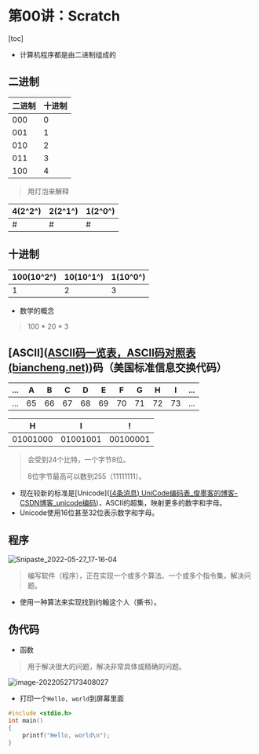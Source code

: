 # 第00讲：Scratch

[toc]

- 计算机程序都是由二进制组成的

## 二进制

| 二进制 | 十进制 |
| ------ | ------ |
| 000    | 0      |
| 001    | 1      |
| 010    | 2      |
| 011    | 3      |
| 100    | 4      |

> 用灯泡来解释

| 4(2^2^) | 2(2^1^) | 1(2^0^) |
| ------- | ------- | ------- |
| #       | #       | #       |

## 十进制

| 100(10^2^) | 10(10^1^) | 1(10^0^) |
| ---------- | --------- | -------- |
| 1          | 2         | 3        |

- 数学的概念

> 100 * 20 * 3

## [ASCII]([ASCII码一览表，ASCII码对照表 (biancheng.net)](http://c.biancheng.net/c/ascii/))码（美国标准信息交换代码）

| ...  | A    | B    | C    | D    | E    | F    | G    | H    | I    | ...  |
| ---- | ---- | ---- | ---- | ---- | ---- | ---- | ---- | ---- | ---- | ---- |
| ...  | 65   | 66   | 67   | 68   | 69   | 70   | 71   | 72   | 73   | ...  |

| H        | I        | !        |
| -------- | -------- | -------- |
| 01001000 | 01001001 | 00100001 |

> 会受到24个比特，一个字节8位。
>
> 8位字节最高可以数到255（11111111）。

- 现在较新的标准是[Unicode]([(4条消息) UniCode编码表_俊墨客的博客-CSDN博客_unicode编码](https://blog.csdn.net/tgvincent/article/details/93884725))，ASCII的超集，映射更多的数字和字母。
- Unicode使用16位甚至32位表示数字和字母。

## 程序

![Snipaste_2022-05-27_17-16-04](D:/GitRep/CS50/%E7%AC%AC00%E8%AE%B2%EF%BC%9AScratch.assets/Snipaste_2022-05-27_17-16-04.png)

> 编写软件（程序），正在实现一个或多个算法、一个或多个指令集，解决问题。

- 使用一种算法来实现找到约翰这个人（撕书）。

## 伪代码

- 函数

> 用于解决很大的问题，解决非常具体或精确的问题。

![image-20220527173408027](D:/GitRep/CS50/%E7%AC%AC00%E8%AE%B2%EF%BC%9AScratch.assets/image-20220527173408027.png)

- 打印一个`Hello, world`到屏幕里面

```c
#include <stdio.h>
int main()
{
	printf("Hello, world\n");
}
```

